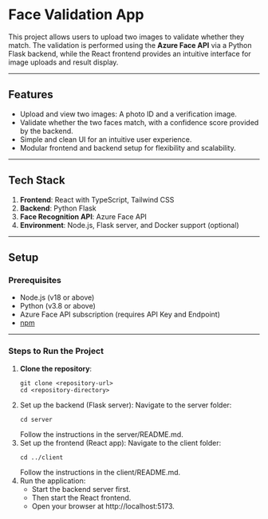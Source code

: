# Face Validation App

This project allows users to upload two images to validate whether they match. The validation is performed using the **Azure Face API** via a Python Flask backend, while the React frontend provides an intuitive interface for image uploads and result display.

---

## Features
- Upload and view two images: A photo ID and a verification image.
- Validate whether the two faces match, with a confidence score provided by the backend.
- Simple and clean UI for an intuitive user experience.
- Modular frontend and backend setup for flexibility and scalability.

---

## Tech Stack
1. **Frontend**: React with TypeScript, Tailwind CSS
2. **Backend**: Python Flask
3. **Face Recognition API**: Azure Face API
4. **Environment**: Node.js, Flask server, and Docker support (optional)

---

## Setup

### Prerequisites
- Node.js (v18 or above)
- Python (v3.8 or above)
- Azure Face API subscription (requires API Key and Endpoint)
- [npm](https://docs.npmjs.com/downloading-and-installing-node-js-and-npm)

---

### Steps to Run the Project

1. **Clone the repository**:
   ```
   git clone <repository-url>
   cd <repository-directory>
   ```
2. Set up the backend (Flask server): Navigate to the server folder:
    ```
    cd server
    ```
    Follow the instructions in the server/README.md.
3. Set up the frontend (React app): Navigate to the client folder:
    ```
    cd ../client

    ```
    Follow the instructions in the client/README.md.
4. Run the application:
    - Start the backend server first.
    - Then start the React frontend.
    - Open your browser at http://localhost:5173.


    